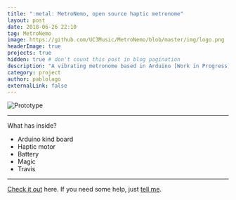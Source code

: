 ```yaml
---
title: ":metal: MetroNemo, open source haptic metronome"
layout: post
date: 2018-06-26 22:10
tag: MetroNemo
image: https://github.com/UC3Music/MetroNemo/blob/master/img/logo.png
headerImage: true
projects: true
hidden: true # don't count this post in blog pagination
description: "A vibrating metronome based in Arduino [Work in Progress]"
category: project
author: pablolago
externalLink: false
---
```


![Prototype](https://github.com/UC3Music/MetroNemo/blob/master/img/FirstApproach.jpg)

---

What has inside?

- Arduino kind board
- Haptic motor
- Battery
- Magic
- Travis
---

[Check it out](https://github.com/UC3Music/MetroNemo) here.
If you need some help, just [tell me](https://github.com/UC3Music/MetroNemo/issues).
